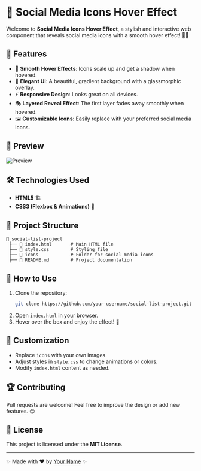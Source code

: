 # 📱 Social Media Icons Hover Effect

Welcome to **Social Media Icons Hover Effect**, a stylish and interactive web component that reveals social media icons with a smooth hover effect! 🎨✨

## 🚀 Features
- 🌟 **Smooth Hover Effects**: Icons scale up and get a shadow when hovered.
- 🎨 **Elegant UI**: A beautiful, gradient background with a glassmorphic overlay.
- ⚡ **Responsive Design**: Looks great on all devices.
- 🎭 **Layered Reveal Effect**: The first layer fades away smoothly when hovered.
- 🖼️ **Customizable Icons**: Easily replace with your preferred social media icons.

## 📸 Preview
![Preview](preview.png)

## 🛠️ Technologies Used
- **HTML5** 🏗️
- **CSS3 (Flexbox & Animations)** 🎨

## 📂 Project Structure
```
📂 social-list-project
 ├── 📄 index.html       # Main HTML file
 ├── 🎨 style.css        # Styling file
 ├── 📁 icons            # Folder for social media icons
 ├── 📄 README.md        # Project documentation
```

## 🚀 How to Use
1. Clone the repository:
   ```sh
   git clone https://github.com/your-username/social-list-project.git
   ```
2. Open `index.html` in your browser.
3. Hover over the box and enjoy the effect! 🎉

## 🎨 Customization
- Replace `icons` with your own images.
- Adjust styles in `style.css` to change animations or colors.
- Modify `index.html` content as needed.

## 🏆 Contributing
Pull requests are welcome! Feel free to improve the design or add new features. 😊

## 📜 License
This project is licensed under the **MIT License**.

---
✨ Made with ❤️ by [Your Name](https://github.com/your-username) ✨
